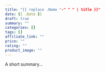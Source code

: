 ```yaml
---
title: "{{ replace .Name "-" " " | title }}"
date: {{ .Date }}
draft: true
summary: ""
categories: []
tags: []
affiliate_link: ""
price: ""
rating: ""
product_image: ""
---
```

A short summary...
